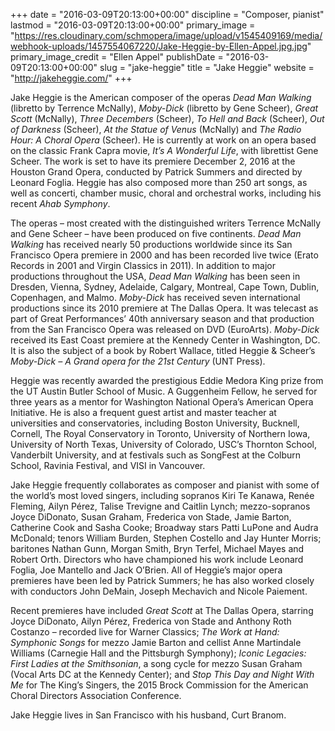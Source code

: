 +++
date = "2016-03-09T20:13:00+00:00"
discipline = "Composer, pianist"
lastmod = "2016-03-09T20:13:00+00:00"
primary_image = "https://res.cloudinary.com/schmopera/image/upload/v1545409169/media/webhook-uploads/1457554067220/Jake-Heggie-by-Ellen-Appel.jpg.jpg"
primary_image_credit = "Ellen Appel"
publishDate = "2016-03-09T20:13:00+00:00"
slug = "jake-heggie"
title = "Jake Heggie"
website = "http://jakeheggie.com/"
+++

Jake Heggie is the American composer of the operas *Dead Man Walking* (libretto by Terrence McNally), *Moby-Dick* (libretto by Gene Scheer), *Great Scott* (McNally), *Three Decembers* (Scheer), *To Hell and Back* (Scheer), *Out of Darkness* (Scheer), *At the Statue of Venus* (McNally) and *The Radio Hour: A Choral Opera* (Scheer). He is currently at work on an opera based on the classic Frank Capra movie, *It’s A Wonderful Life*, with librettist Gene Scheer. The work is set to have its premiere December 2, 2016 at the Houston Grand Opera, conducted by Patrick Summers and directed by Leonard Foglia. Heggie has also composed more than 250 art songs, as well as concerti, chamber music, choral and orchestral works, including his recent *Ahab Symphony*.

The operas – most created with the distinguished writers Terrence McNally and Gene Scheer – have been produced on five continents. *Dead Man Walking* has received nearly 50 productions worldwide since its San Francisco Opera premiere in 2000 and has been recorded live twice (Erato Records in 2001 and Virgin Classics in 2011). In addition to major productions throughout the USA, *Dead Man Walking* has been seen in Dresden, Vienna, Sydney, Adelaide, Calgary, Montreal, Cape Town, Dublin, Copenhagen, and Malmo. *Moby-Dick* has received seven international productions since its 2010 premiere at The Dallas Opera. It was telecast as part of Great Performances’ 40th anniversary season and that production from the San Francisco Opera was released on DVD (EuroArts). *Moby-Dick* received its East Coast premiere at the Kennedy Center in Washington, DC. It is also the subject of a book by Robert Wallace, titled Heggie & Scheer’s *Moby-Dick – A Grand opera for the 21st Century* (UNT Press).

Heggie was recently awarded the prestigious Eddie Medora King prize from the UT Austin Butler School of Music. A Guggenheim Fellow, he served for three years as a mentor for Washington National Opera’s American Opera Initiative. He is also a frequent guest artist and master teacher at universities and conservatories, including Boston University, Bucknell, Cornell, The Royal Conservatory in Toronto, University of Northern Iowa, University of North Texas, University of Colorado, USC’s Thornton School, Vanderbilt University, and at festivals such as SongFest at the Colburn School, Ravinia Festival, and VISI in Vancouver.

Jake Heggie frequently collaborates as composer and pianist with some of the world’s most loved singers, including sopranos Kiri Te Kanawa, Renée Fleming, Ailyn Pérez, Talise Trevigne and Caitlin Lynch; mezzo-sopranos Joyce DiDonato, Susan Graham, Frederica von Stade, Jamie Barton, Catherine Cook and Sasha Cooke; Broadway stars Patti LuPone and Audra McDonald; tenors William Burden, Stephen Costello and Jay Hunter Morris; baritones Nathan Gunn, Morgan Smith, Bryn Terfel, Michael Mayes and Robert Orth. Directors who have championed his work include Leonard Foglia, Joe Mantello and Jack O’Brien. All of Heggie’s major opera premieres have been led by Patrick Summers; he has also worked closely with conductors John DeMain, Joseph Mechavich and Nicole Paiement.

Recent premieres have included *Great Scott* at The Dallas Opera, starring Joyce DiDonato, Ailyn Pérez, Frederica von Stade and Anthony Roth Costanzo – recorded live for Warner Classics; *The Work at Hand: Symphonic Songs* for mezzo Jamie Barton and cellist Anne Martindale Williams (Carnegie Hall and the Pittsburgh Symphony); *Iconic Legacies: First Ladies at the Smithsonian*, a song cycle for mezzo Susan Graham (Vocal Arts DC at the Kennedy Center); and *Stop This Day and Night With Me* for The King’s Singers, the 2015 Brock Commission for the American Choral Directors Association Conference.

Jake Heggie lives in San Francisco with his husband, Curt Branom. 
